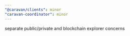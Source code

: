 ```yaml
---
"@caravan/clients": minor
"caravan-coordinator": minor
---
```


separate public/private and blockchain explorer concerns
